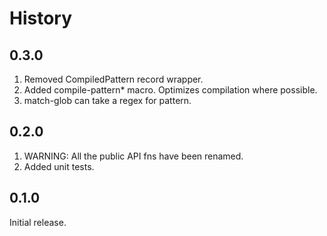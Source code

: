 # History

## 0.3.0

1. Removed CompiledPattern record wrapper.
2. Added compile-pattern* macro. Optimizes compilation where possible.
3. match-glob can take a regex for pattern.

## 0.2.0

1. WARNING: All the public API fns have been renamed.
2. Added unit tests.

## 0.1.0

Initial release.
